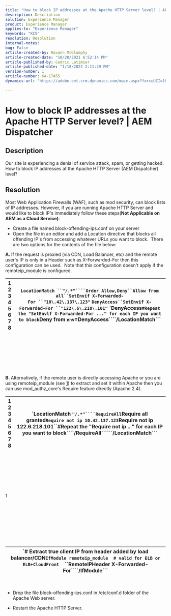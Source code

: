 ```yaml
---
title: "How to block IP addresses at the Apache HTTP Server level? | AEM Dispatcher"
description: Description
solution: Experience Manager
product: Experience Manager
applies-to: "Experience Manager"
keywords: "KCS"
resolution: Resolution
internal-notes: 
bug: False
article-created-by: Roxann McGlumphy
article-created-date: "10/20/2021 6:52:14 PM"
article-published-by: Cedric Latimier
article-published-date: "1/18/2022 2:11:29 PM"
version-number: 1
article-number: KA-17455
dynamics-url: "https://adobe-ent.crm.dynamics.com/main.aspx?forceUCI=1&pagetype=entityrecord&etn=knowledgearticle&id=448e02d5-d631-ec11-b6e5-000d3a5ba97a"

---
```

# How to block IP addresses at the Apache HTTP Server level? | AEM Dispatcher

## Description


Our site is experiencing a denial of service attack, spam, or getting hacked. How to block IP addresses at the Apache HTTP Server (AEM Dispatcher) level?


## Resolution


Most Web Application Firewalls (WAF), such as mod security, can block lists of IP addresses. However, if you are running Apache HTTP Server and would like to block IP's immediately follow these steps(<b>Not Applicable on AEM as a Cloud Service)</b>:

- Create a file named block-offending-ips.conf on your server
- Open the file in an editor and add a Location directive that blocks all offending IP's from accessing whatever URLs you want to block.  There are two options for the contents of the file below:


<b>A. </b>If the request is proxied (via CDN, Load Balancer, etc) and the remote user's IP is only in a Header such as X-Forwarded-For then this configuration can be used.  Note that this configuration doesn't apply if the remoteip_module is configured.


|   1<br>  2<br>  3<br>  4<br>  5<br>  6<br>  7<br>  8   | `LocationMatch ``"/.*"````Order Allow,Deny``Allow from all``SetEnvif X-Forwarded-For ``"10\.42\.137\.123"` `DenyAccess``SetEnvif X-Forwarded-For ``"122\.6\.218\.101"` `DenyAccess``#Repeat the "SetEnvlf X-Forwarded-For ..." for each IP you want to block``Deny from ``env``=DenyAccess````/LocationMatch``` |
| --- | --- |

<br><br><br><br><br> <br><br>
<b>B. </b>Alternatively, if the remote user is directly accessing Apache or you are using remoteip_module (see [1](https://helpx.adobe.com/experience-manager/kb/block-ips-apache-http-server.html#remoteip_module)) to extract and set it within Apache then you can use mod_authz_core's Require feature directly (Apache 2.4).


|   1<br>  2<br>  3<br>  4<br>  5<br>  6<br>  7<br>  8   | `LocationMatch ``"/.*"````RequireAll``Require all granted``Require not ip 10.42.137.123``Require not ip 122.6.218.101``#Repeat the "Require not ip ..." for each IP you want to block````/RequireAll``````/LocationMatch``` |
| --- | --- |

<br><br><br><br><br> <br><br>
1
<br><br><br><br><br> <br><br><br><br>

| `# Extract true client IP from header added by load balancer/CDN``IfModule remoteip_module``    ``# valid for ELB or ELB+CloudFront``    ``RemoteIPHeader X-Forwarded-For````/IfModule``` |
| --- |

 
- Drop the file block-offending-ips.conf in /etc/conf.d folder of the Apache Web server.


- Restart the Apache HTTP Server.



